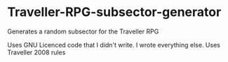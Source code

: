 # Traveller-RPG-subsector-generator
Generates a random subsector for the Traveller RPG

Uses GNU Licenced code that I didn't write. I wrote everything else.
Uses Traveller 2008 rules
